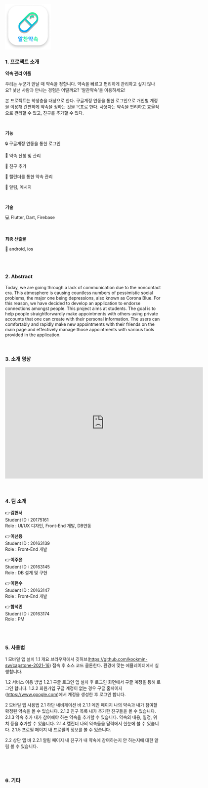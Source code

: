 ![img2](./img2.png)

### 1. 프로젝트 소개

  **약속 관리 어플**

우리는 누군가 만날 때 약속을 정합니다.
약속을 빠르고 편리하게 관리하고 싶지 않나요?
낯선 사람과 만나는 경험은 어떨까요? 
'알찬약속'을 이용하세요!

본 프로젝트는 학생층을 대상으로 한다. 구글계정 연동을 통한 로그인으로 개인별 계정을 이용해 간편하게 약속을 정하는 것을 목표로 한다.
사용자는 약속을 편리하고 효율적으로 관리할 수 있고, 친구를 추가할 수 있다.

<br>

**기능** 

🔒 구글계정 연동을 통한 로그인

📌 약속 신청 및 관리

👫 친구 추가

📆 캘린더를 통한 약속 관리

🔔 알림, 메시지


<br>

**기술**

💻 Flutter, Dart, Firebase

<br>

**최종 산출물**

📱 android, ios

<br>
<br>

### 2. Abstract<br>
Today, we are going through a lack of communication due to the noncontact era. This atmosphere is causing countless numbers of pessimistic social problems, the major one being depressions, also known as Corona Blue. For this reason, we have decided to develop an application to endorse connections amongst people. This project aims at students. The goal is to help people straightforwardly make appointments with others using private accounts that one can create with their personal information. The users can comfortably and rapidly make new appointments with their friends on the main page and effectively manage those appointments with various tools provided in the application.
<br>
<br>
<br>

### 3. 소개 영상

<iframe width="640" height="360" src="https://www.youtube.com/watch?v=3CJT4bgiWSo" frameborder="0" gesture="media" allowfullscreen=""></iframe>

<br>
<br>
<br>

### 4. 팀 소개

👉**김현서**   
   Student ID : 20175161   
   Role : UI/UX 디자인, Front-End 개발, DB연동
  <br>   

👉**이선용**<br>
Student ID : 20163139 <br>
Role : Front-End 개발
   <br>

👉**이주윤**<br>
Student ID : 20163145 <br>
Role : DB 설계 및 구현
   <br>

👉**이헌수** <br>
Student ID : 20163147 <br>
Role : Front-End 개발
   <br>    

👉**함석민** <br>
Student ID : 20163174 <br>
Role : PM

   <br>
   <br>

### 5. 사용법

1 모바일 앱 설치
1.1 개요
브라우저에서 깃허브(https://github.com/kookmin-sw/capstone-2021-16) 접속 후 소스 코드 클론한다. 환경에 맞는 에뮬레이터에서 실행합니다.

1.2 서비스 이용 방법
1.2.1 구글 로그인
앱 설치 후 로그인 화면에서 구글 계정을 통해 로그인 합니다.
1.2.2 회원가입
구글 계정이 없는 경우 구글 홈페이지(https://www.google.com)에서 계정을 생성한 후 로그인 합니다.

2 모바일 앱 사용법
2.1 하단 네비게이션 바
2.1.1 메인 페이지
나의 약속과 내가 참여할 확정된 약속을 볼 수 있습니다.
2.1.2 친구 목록
내가 추가한 친구들을 볼 수 있습니다.
2.1.3 약속 추가
내가 참여해야 하는 약속을 추가할 수 있습니다. 약속의 내용, 일정, 위치 등을 추가할 수 있습니다.
2.1.4 캘린더
나의 약속들을 달력에서 한눈에 볼 수 있습니다.
2.1.5 프로필 페이지
내 프로필의 정보를 볼 수 있습니다.

2.2 상단 앱 바
2.2.1 알림 페이지
내 친구가 내 약속에 참여하는지 안 하는지에 대한 알림 볼 수 있습니다.




<br>
<br>
<br>

### 6. 기타


